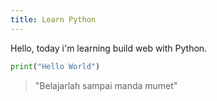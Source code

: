 ```yaml
---
title: Learn Python
---
```


Hello, today i'm learning build web with Python.

```python
print("Hello World")
```

> "Belajarlah sampai manda mumet" 